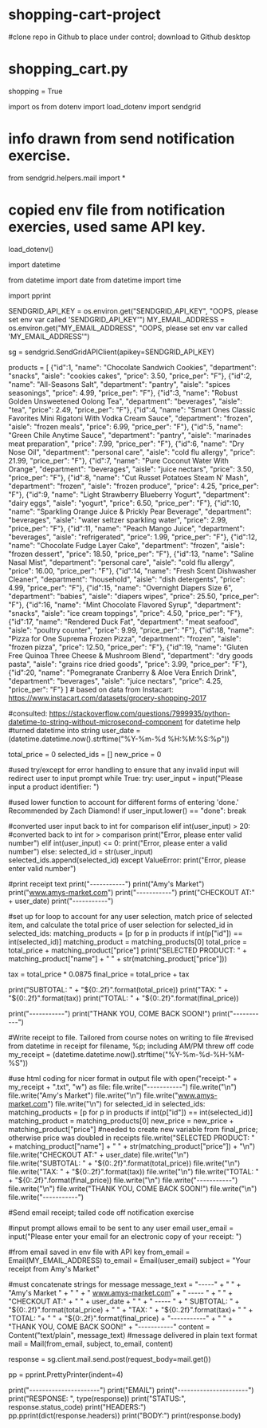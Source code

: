 # shopping-cart-project

#clone repo in Github to place under control; download to Github desktop

# shopping_cart.py
shopping = True

import os
from dotenv import load_dotenv
import sendgrid
# info drawn from send notification exercise.
from sendgrid.helpers.mail import * 
# copied env file from notification exercies, used same API key.

load_dotenv()

import datetime

from datetime import date
from datetime import time

import pprint

SENDGRID_API_KEY = os.environ.get("SENDGRID_API_KEY", "OOPS, please set env var called 'SENDGRID_API_KEY'")
MY_EMAIL_ADDRESS = os.environ.get("MY_EMAIL_ADDRESS", "OOPS, please set env var called 'MY_EMAIL_ADDRESS'")

sg = sendgrid.SendGridAPIClient(apikey=SENDGRID_API_KEY)

products = [
    {"id":1, "name": "Chocolate Sandwich Cookies", "department": "snacks", "aisle": "cookies cakes", "price": 3.50, "price_per": "F"},
    {"id":2, "name": "All-Seasons Salt", "department": "pantry", "aisle": "spices seasonings", "price": 4.99, "price_per": "F"},
    {"id":3, "name": "Robust Golden Unsweetened Oolong Tea", "department": "beverages", "aisle": "tea", "price": 2.49, "price_per": "F"},
    {"id":4, "name": "Smart Ones Classic Favorites Mini Rigatoni With Vodka Cream Sauce", "department": "frozen", "aisle": "frozen meals", "price": 6.99, "price_per": "F"},
    {"id":5, "name": "Green Chile Anytime Sauce", "department": "pantry", "aisle": "marinades meat preparation", "price": 7.99, "price_per": "F"},
    {"id":6, "name": "Dry Nose Oil", "department": "personal care", "aisle": "cold flu allergy", "price": 21.99, "price_per": "F"},
    {"id":7, "name": "Pure Coconut Water With Orange", "department": "beverages", "aisle": "juice nectars", "price": 3.50, "price_per": "F"},
    {"id":8, "name": "Cut Russet Potatoes Steam N' Mash", "department": "frozen", "aisle": "frozen produce", "price": 4.25, "price_per": "F"},
    {"id":9, "name": "Light Strawberry Blueberry Yogurt", "department": "dairy eggs", "aisle": "yogurt", "price": 6.50, "price_per": "F"},
    {"id":10, "name": "Sparkling Orange Juice & Prickly Pear Beverage", "department": "beverages", "aisle": "water seltzer sparkling water", "price": 2.99, "price_per": "F"},
    {"id":11, "name": "Peach Mango Juice", "department": "beverages", "aisle": "refrigerated", "price": 1.99, "price_per": "F"},
    {"id":12, "name": "Chocolate Fudge Layer Cake", "department": "frozen", "aisle": "frozen dessert", "price": 18.50, "price_per": "F"},
    {"id":13, "name": "Saline Nasal Mist", "department": "personal care", "aisle": "cold flu allergy", "price": 16.00, "price_per": "F"},
    {"id":14, "name": "Fresh Scent Dishwasher Cleaner", "department": "household", "aisle": "dish detergents", "price": 4.99, "price_per": "F"},
    {"id":15, "name": "Overnight Diapers Size 6", "department": "babies", "aisle": "diapers wipes", "price": 25.50, "price_per": "F"},
    {"id":16, "name": "Mint Chocolate Flavored Syrup", "department": "snacks", "aisle": "ice cream toppings", "price": 4.50, "price_per": "F"},
    {"id":17, "name": "Rendered Duck Fat", "department": "meat seafood", "aisle": "poultry counter", "price": 9.99, "price_per": "F"},
    {"id":18, "name": "Pizza for One Suprema Frozen Pizza", "department": "frozen", "aisle": "frozen pizza", "price": 12.50, "price_per": "F"},
    {"id":19, "name": "Gluten Free Quinoa Three Cheese & Mushroom Blend", "department": "dry goods pasta", "aisle": "grains rice dried goods", "price": 3.99, "price_per": "F"},
    {"id":20, "name": "Pomegranate Cranberry & Aloe Vera Enrich Drink", "department": "beverages", "aisle": "juice nectars", "price": 4.25, "price_per": "F"}
] # based on data from Instacart: https://www.instacart.com/datasets/grocery-shopping-2017


#consulted: https://stackoverflow.com/questions/7999935/python-datetime-to-string-without-microsecond-component for datetime help
#turned datetime into string
user_date = (datetime.datetime.now().strftime("%Y-%m-%d %H:%M:%S:%p")) 

total_price = 0
selected_ids = []
new_price = 0

#used try/except for error handling to ensure that any invalid input will redirect user to input prompt
while True: 
    try: 
        user_input = input("Please input a product identifier: ")

#used lower function to account for different forms of entering 'done.' Recommended by Zach Diamond!
        if user_input.lower() == "done": 
            break

#converted user input back to int for comparison
        elif int(user_input) > 20: #converted back to int for > comparison
            print("Error, please enter valid number")
        elif int(user_input) <= 0:
            print("Error, please enter a valid number")
        else: 
            selected_id = str(user_input)
            selected_ids.append(selected_id)
    except ValueError:
        print("Error, please enter valid number")

#print receipt text 
print("-----------")
print("Amy's Market")
print("www.amys-market.com")
print("-----------")
print("CHECKOUT AT:" + user_date)
print("-----------")

#set up for loop to account for any user selection, match price of selected item, and calculate the total price of user selection
for selected_id in selected_ids:
    matching_products = [p for p in products if int(p["id"]) == int(selected_id)]
    matching_product = matching_products[0]
    total_price = total_price + matching_product["price"]
    print("SELECTED PRODUCT: " + matching_product["name"] + " " + str(matching_product["price"]))

tax = total_price * 0.0875
final_price = total_price + tax

print("SUBTOTAL: " + "${0:.2f}".format(total_price)) 
print("TAX: " + "${0:.2f}".format(tax))
print("TOTAL: " + "${0:.2f}".format(final_price))

print("-----------")
print("THANK YOU, COME BACK SOON!")
print("-----------")

#Write receipt to file. Tailored from course notes on writing to file
#revised from datetime in receipt for filename, %p; including AM/PM threw off code
my_receipt = (datetime.datetime.now().strftime("%Y-%m-%d-%H-%M-%S")) 

#use html coding for nicer format in output file
with open("receipt-" + my_receipt + ".txt", "w") as file: 
    file.write("-----------")
    file.write("\n")
    file.write("Amy's Market")
    file.write("\n")
    file.write("www.amys-market.com")
    file.write("\n")
    for selected_id in selected_ids:
        matching_products = [p for p in products if int(p["id"]) == int(selected_id)]
        matching_product = matching_products[0]
        new_price = new_price + matching_product["price"] #needed to create new variable from final_price; otherwise price was doubled in receipts
        file.write("SELECTED PRODUCT: " + matching_product["name"] + " " + str(matching_product["price"]) + "\n")
    file.write("CHECKOUT AT:" + user_date)
    file.write("\n")
    file.write("SUBTOTAL: " + "${0:.2f}".format(total_price))
    file.write("\n")
    file.write("TAX: " + "${0:.2f}".format(tax))
    file.write("\n")
    file.write("TOTAL: " + "${0:.2f}".format(final_price))
    file.write("\n")
    file.write("-----------")
    file.write("\n")
    file.write("THANK YOU, COME BACK SOON!")
    file.write("\n")
    file.write("-----------")

#Send email receipt; tailed code off notification exercise

#input prompt allows email to be sent to any user email
user_email = input("Please enter your email for an electronic copy of your receipt: ")

#from email saved in env file with API key
from_email = Email(MY_EMAIL_ADDRESS)
to_email = Email(user_email)
subject = "Your receipt from Amy's Market"

#must concatenate strings for message
message_text = "-----" + " " + "Amy's Market " + " " + " www.amys-market.com" + " ----- " + " " + "CHECKOUT AT:" + " " + user_date + " " + " ----- " + " SUBTOTAL: " + "${0:.2f}".format(total_price) + " " + "TAX: " + "${0:.2f}".format(tax)+ " " + "TOTAL: "+ " " + "${0:.2f}".format(final_price) + "-----------" + " " + "THANK YOU, COME BACK SOON!" + "-----------"
content = Content("text/plain", message_text) #message delivered in plain text format
mail = Mail(from_email, subject, to_email, content)


response = sg.client.mail.send.post(request_body=mail.get())



pp = pprint.PrettyPrinter(indent=4)

print("----------------------")
print("EMAIL")
print("----------------------")
print("RESPONSE: ", type(response))
print("STATUS:", response.status_code) 
print("HEADERS:")
pp.pprint(dict(response.headers))
print("BODY:")
print(response.body) 



